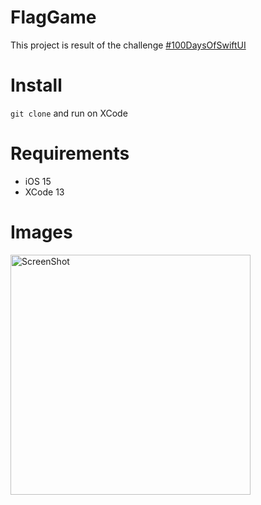 # FlagGame
This project is result of the challenge [#100DaysOfSwiftUI](https://www.hackingwithswift.com/100/swiftui)


# Install
`git clone` and run on XCode

# Requirements
 - iOS 15
 - XCode 13

# Images
<img width="384" alt="ScreenShot" src="https://user-images.githubusercontent.com/33009431/148136413-fd6b21b3-c55c-4f55-8779-a836e4f2907d.jpeg">
